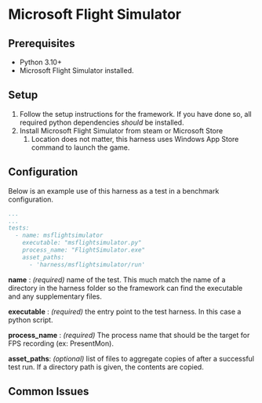 # Microsoft Flight Simulator

## Prerequisites

- Python 3.10+
- Microsoft Flight Simulator installed.

## Setup

  1. Follow the setup instructions for the framework. If you have done so, all required python dependencies *should* be installed.
  2. Install Microsoft Flight Simulator from steam or Microsoft Store
      1. Location does not matter, this harness uses Windows App Store command to launch the game.

## Configuration

Below is an example use of this harness as a test in a benchmark configuration.

```yaml
...
...
tests:
  - name: msflightsimulator
    executable: "msflightsimulator.py"
    process_name: "FlightSimulator.exe"
    asset_paths:
      - 'harness/msflightsimulator/run'
```

__name__ : _(required)_ name of the test. This much match the name of a directory in the harness folder so the framework
can find the executable and any supplementary files.

__executable__ : _(required)_ the entry point to the test harness. In this case a python script.

__process_name__ : _(required)_ The process name that should be the target for FPS recording (ex: PresentMon).

__asset_paths__: _(optional)_ list of files to aggregate copies of after a successful test run. If a directory path is
given, the contents are copied.

## Common Issues

